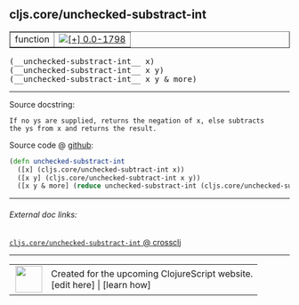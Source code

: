 ## cljs.core/unchecked-substract-int



 <table border="1">
<tr>
<td>function</td>
<td><a href="https://github.com/cljsinfo/cljs-api-docs/tree/0.0-1798"><img valign="middle" alt="[+] 0.0-1798" title="Added in 0.0-1798" src="https://img.shields.io/badge/+-0.0--1798-lightgrey.svg"></a> </td>
</tr>
</table>


 <samp>
(__unchecked-substract-int__ x)<br>
</samp>
 <samp>
(__unchecked-substract-int__ x y)<br>
</samp>
 <samp>
(__unchecked-substract-int__ x y & more)<br>
</samp>

---





Source docstring:

```
If no ys are supplied, returns the negation of x, else subtracts
the ys from x and returns the result.
```


Source code @ [github](https://github.com/clojure/clojurescript/blob/r1835/src/cljs/cljs/core.cljs#L1551-L1556):

```clj
(defn unchecked-substract-int
  ([x] (cljs.core/unchecked-subtract-int x))
  ([x y] (cljs.core/unchecked-subtract-int x y))
  ([x y & more] (reduce unchecked-substract-int (cljs.core/unchecked-subtract-int x y) more)))
```

<!--
Repo - tag - source tree - lines:

 <pre>
clojurescript @ r1835
└── src
    └── cljs
        └── cljs
            └── <ins>[core.cljs:1551-1556](https://github.com/clojure/clojurescript/blob/r1835/src/cljs/cljs/core.cljs#L1551-L1556)</ins>
</pre>

-->

---



###### External doc links:

[`cljs.core/unchecked-substract-int` @ crossclj](http://crossclj.info/fun/cljs.core.cljs/unchecked-substract-int.html)<br>

---

 <table>
<tr><td>
<img valign="middle" align="right" width="48px" src="http://i.imgur.com/Hi20huC.png">
</td><td>
Created for the upcoming ClojureScript website.<br>
[edit here] | [learn how]
</td></tr></table>

[edit here]:https://github.com/cljsinfo/cljs-api-docs/blob/master/cljsdoc/cljs.core_unchecked-substract-int.cljsdoc
[learn how]:https://github.com/cljsinfo/cljs-api-docs/wiki/cljsdoc-files

<!--

This information was too distracting to show to readers, but I'll leave it
commented here since it is helpful to:

- pretty-print the data used to generate this document
- and show how to retrieve that data



The API data for this symbol:

```clj
{:ns "cljs.core",
 :name "unchecked-substract-int",
 :signature ["[x]" "[x y]" "[x y & more]"],
 :history [["+" "0.0-1798"]],
 :type "function",
 :full-name-encode "cljs.core_unchecked-substract-int",
 :source {:code "(defn unchecked-substract-int\n  ([x] (cljs.core/unchecked-subtract-int x))\n  ([x y] (cljs.core/unchecked-subtract-int x y))\n  ([x y & more] (reduce unchecked-substract-int (cljs.core/unchecked-subtract-int x y) more)))",
          :title "Source code",
          :repo "clojurescript",
          :tag "r1835",
          :filename "src/cljs/cljs/core.cljs",
          :lines [1551 1556]},
 :full-name "cljs.core/unchecked-substract-int",
 :docstring "If no ys are supplied, returns the negation of x, else subtracts\nthe ys from x and returns the result."}

```

Retrieve the API data for this symbol:

```clj
;; from Clojure REPL
(require '[clojure.edn :as edn])
(-> (slurp "https://raw.githubusercontent.com/cljsinfo/cljs-api-docs/catalog/cljs-api.edn")
    (edn/read-string)
    (get-in [:symbols "cljs.core/unchecked-substract-int"]))
```

-->

